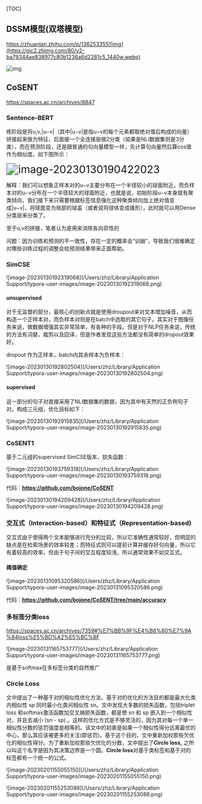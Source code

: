 [TOC]

## DSSM模型(双塔模型)

https://zhuanlan.zhihu.com/p/136253355![img](https://pic2.zhimg.com/80/v2-ba79344ae838977c80b1236a6d2281c5_1440w.webp)

![img](https://pic4.zhimg.com/80/v2-1b3a07af31f139a88421ddf903600d27_1440w.webp)



## CoSENT

https://spaces.ac.cn/archives/8847

### Sentence-BERT

练阶段是将u,v,|u−v|（其中|u−v|是指u−v的每个元素都取绝对值后构成的向量）拼接起来做为特征，后面接一个全连接层做2分类（如果是NLI数据集则是3分类），而在预测阶段，还是跟普通的句向量模型一样，先计算句向量然后算cos值作为相似度。如下图所示：

<img src="/Users/zhz/Library/Application Support/typora-user-images/image-20230130190422023.png" alt="image-20230130190422023" style="zoom:200%;" />

解释：我们可以想象正样本对的u−v主要分布在一个半径较小的球面附近，而负样本对的u−v分布在一个半径较大的球面附近，也就是说，初始阶段u−v本身就有聚类倾向，我们接下来只需要根据标签信息强化这种聚类倾向加上绝对值变成|u−v|，将球面变为局部的球盖（或者说将球体变成锥形），此时就可以用Dense分类层来分类了。

至于u,v的拼接，笔者认为是用来消除各向异性的

问题：因为训练和预测的不一致性，存在一定的概率会“训崩”，导致我们很难确定对哪些训练过程的调整会给预测结果带来正面帮助。

### SimCSE

![image-20230130192319068](/Users/zhz/Library/Application Support/typora-user-images/image-20230130192319068.png)

#### unsupervised

对于无监督的部分，最核心的创新点就是使用droupout来对文本增加噪音，从而构造一个正样本对，而负样本对则是在batch中选取的其它句子。其实对于图像任务来说，做数据增强其实非常简单，有各种的手段。但是对于NLP任务来说，传统的方法有词替，裁剪以及回译，但是作者发现这些方法都没有简单的dropout效果好。

dropout 作为正样本，batch内其余样本为负样本：

![image-20230130192802504](/Users/zhz/Library/Application Support/typora-user-images/image-20230130192802504.png)

#### supervised

这一部分的句子对直接采用了NLI数据集的数据，因为其中有天然的正负例句子对。构成三元组，优化目标如下：

![image-20230130192915835](/Users/zhz/Library/Application Support/typora-user-images/image-20230130192915835.png)

### CoSENT1

基于二元组的supervised SimCSE版本，损失函数：

![image-20230130193759318](/Users/zhz/Library/Application Support/typora-user-images/image-20230130193759318.png)

代码：**https://github.com/bojone/CoSENT**

![image-20230130194209428](/Users/zhz/Library/Application Support/typora-user-images/image-20230130194209428.png)

### 交互式（Interaction-based）和特征式（Representation-based)

交互式由于使得两个文本能够进行充分的比较，所以它准确性通常较好，但明显的缺点是在检索场景的效率较差；而特征式则可以提前计算并缓存好句向量，所以它有着较高的效率，但由于句子间的交互程度较浅，所以通常效果不如交互式。

#### 阈值确定

![image-20230131095320586](/Users/zhz/Library/Application Support/typora-user-images/image-20230131095320586.png)

代码：**https://github.com/bojone/CoSENT/tree/main/accuracy**

### 多标签分类loss

https://spaces.ac.cn/archives/7359#%E7%BB%9F%E4%B8%80%E7%9A%84loss%E5%BD%A2%E5%BC%8F

![image-20230131165753777](/Users/zhz/Library/Application Support/typora-user-images/image-20230131165753777.png)

是基于softmax在多标签分类的自然推广

### Circle Loss

文中提出了一种基于对的相似性优化方法，基于对的优化的方法目的都是最大化类内相似性 sp 同时最小化类间相似性 sn。文中发现大多数的损失函数，包括triplet loss 和softmax激活函数加交叉熵损失函数，都是使 sn 和 sp 嵌入到一个相似性对，并且去减小 (sn - sp) 。这样的优化方式是不够灵活的，因为其对每一个单一相似性分数的惩罚强度是相等的。该文中的初衷是如果一个相似性得分远离最优的中心，那么其应该被更多的关注(即惩罚)。基于这个目的，文中重新加权那些欠优化的相似性得分。为了重新加权那些欠优化的分数，文中提出了**Circle loss,** 之所以叫这个名字是因为其决策边界是一个圆。**Circle loss**对基于类标签和基于对的标签都有一个统一的公式。



![image-20230201155055150](/Users/zhz/Library/Application Support/typora-user-images/image-20230201155055150.png)

![image-20230201155253088](/Users/zhz/Library/Application Support/typora-user-images/image-20230201155253088.png)
